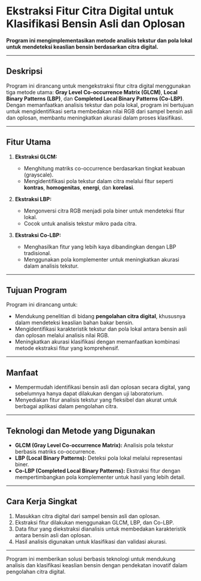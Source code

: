 # Ekstraksi Fitur Citra Digital untuk Klasifikasi Bensin Asli dan Oplosan  

**Program ini mengimplementasikan metode analisis tekstur dan pola lokal untuk mendeteksi keaslian bensin berdasarkan citra digital.**  

---

## **Deskripsi**  
Program ini dirancang untuk mengekstraksi fitur citra digital menggunakan tiga metode utama: **Gray Level Co-occurrence Matrix (GLCM)**, **Local Binary Patterns (LBP)**, dan **Completed Local Binary Patterns (Co-LBP)**. Dengan memanfaatkan analisis tekstur dan pola lokal, program ini bertujuan untuk mengidentifikasi serta membedakan nilai RGB dari sampel bensin asli dan oplosan, membantu meningkatkan akurasi dalam proses klasifikasi.  

---

## **Fitur Utama**  

1. **Ekstraksi GLCM:**  
   - Menghitung matriks co-occurrence berdasarkan tingkat keabuan (grayscale).  
   - Mengidentifikasi pola tekstur dalam citra melalui fitur seperti **kontras**, **homogenitas**, **energi**, dan **korelasi**.  

2. **Ekstraksi LBP:**  
   - Mengonversi citra RGB menjadi pola biner untuk mendeteksi fitur lokal.  
   - Cocok untuk analisis tekstur mikro pada citra.  

3. **Ekstraksi Co-LBP:**  
   - Menghasilkan fitur yang lebih kaya dibandingkan dengan LBP tradisional.  
   - Menggunakan pola komplementer untuk meningkatkan akurasi dalam analisis tekstur.  

---

## **Tujuan Program**  
Program ini dirancang untuk:  
- Mendukung penelitian di bidang **pengolahan citra digital**, khususnya dalam mendeteksi keaslian bahan bakar bensin.  
- Mengidentifikasi karakteristik tekstur dan pola lokal antara bensin asli dan oplosan melalui analisis nilai RGB.  
- Meningkatkan akurasi klasifikasi dengan memanfaatkan kombinasi metode ekstraksi fitur yang komprehensif.  

---

## **Manfaat**  
- Mempermudah identifikasi bensin asli dan oplosan secara digital, yang sebelumnya hanya dapat dilakukan dengan uji laboratorium.  
- Menyediakan fitur analisis tekstur yang fleksibel dan akurat untuk berbagai aplikasi dalam pengolahan citra.  

---

## **Teknologi dan Metode yang Digunakan**  
- **GLCM (Gray Level Co-occurrence Matrix):** Analisis pola tekstur berbasis matriks co-occurrence.  
- **LBP (Local Binary Patterns):** Deteksi pola lokal melalui representasi biner.  
- **Co-LBP (Completed Local Binary Patterns):** Ekstraksi fitur dengan mempertimbangkan pola komplementer untuk hasil yang lebih detail.  

---

## **Cara Kerja Singkat**  
1. Masukkan citra digital dari sampel bensin asli dan oplosan.  
2. Ekstraksi fitur dilakukan menggunakan GLCM, LBP, dan Co-LBP.  
3. Data fitur yang diekstraksi dianalisis untuk membedakan karakteristik antara bensin asli dan oplosan.  
4. Hasil analisis digunakan untuk klasifikasi dan validasi akurasi.  

---  

Program ini memberikan solusi berbasis teknologi untuk mendukung analisis dan klasifikasi keaslian bensin dengan pendekatan inovatif dalam pengolahan citra digital.  

